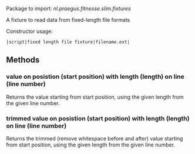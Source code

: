 Package to import: _nl.praegus.fitnesse.slim.fixtures_

A fixture to read data from fixed-length file formats

Constructor usage:

`|script|fixed length file fixture|filename.ext|`

## Methods

### value on posistion (start position) with length (length) on line (line number)
Returns the value starting from start position, using the given length from the given line number.

### trimmed value on posistion (start position) with length (length) on line (line number)
Returns the trimmed (remove whitespace before and after) value starting from start position, using the given length from the given line number.